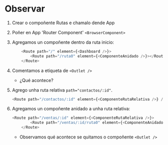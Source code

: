 # Observar

1. Crear o compoñente Rutas e chamalo dende App
2. Poñer en App 'Router Component' `<BrowserComponent>`
3. Agregamos un compoñente dentro da ruta inicio: 
    ```javascript
        <Route path="/" element={<Dashboard />}>
            <Route path="/ruta0" element={<ComponenteAnidado />}></Route>
        </Route>
    ```
4. Comentamos a etiqueta de `<Outlet />`
    - ¿Qué acontece?

5. Agrego unha ruta relativa `path="contactos/:id"`.

    ```javascript
    <Route path="/contactos/:id" element={<ComponenteRutaRelativa />} />
    ```
6. Agregamos un compoñente anidado a unha ruta relativa:

    ```javascript
    <Route path="/ventas/:id" element={<ComponenteRutaRelativa />}>
            <Route path="/ventas/:id/ruta0" element={<ComponenteAnidado />}/>
        </Route>
    ```
    - Observamos qué acontece se quitamos o compoñente `<Outlet />`